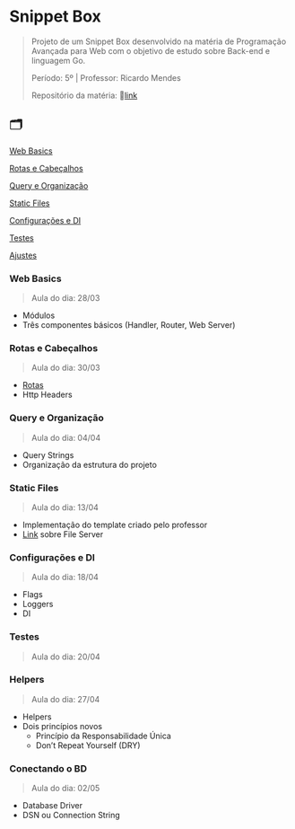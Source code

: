 # Snippet Box

> Projeto de um Snippet Box desenvolvido na matéria de Programação Avançada para Web com o objetivo de estudo sobre Back-end e linguagem Go.
>
> Período: 5º | Professor: Ricardo Mendes 
> 
> Repositório da matéria: 🔗[link](https://github.com/rmcs87/cc5m_2022_1)


## 🗂️ 

[Web Basics](#web-basics)

[Rotas e Cabeçalhos](#rotas-e-cabeçalhos)

[Query e Organização](#query-e-organização)

[Static Files](#static-files)

[Configurações e DI](#configurações-e-di)

[Testes](#testes)

[Ajustes](#ajustes)

### Web Basics
> Aula do dia: 28/03

+ Módulos 
+ Três componentes básicos (Handler, Router, Web Server)

### Rotas e Cabeçalhos
> Aula do dia: 30/03

+ [Rotas](https://github.com/rmftelier/projeto-web/blob/main/T%C3%B3picos/Rotas.md)
+ Http Headers

### Query e Organização 
> Aula do dia: 04/04 

+ Query Strings 
+ Organização da estrutura do projeto

### Static Files 
> Aula do dia: 13/04

+ Implementação do template criado pelo professor 
+ [Link](https://medium.com/rungo/beginners-guide-to-serving-files-using-http-servers-in-go-4e542e628eac) sobre File Server

### Configurações e DI
> Aula do dia: 18/04 

+ Flags
+ Loggers
+ DI

### Testes 
> Aula do dia: 20/04 

### Helpers
> Aula do dia: 27/04

+ Helpers
+ Dois princípios novos
  +  Princípio da 
Responsabilidade Única
  + Don’t Repeat Yourself (DRY)

### Conectando o BD
> Aula do dia: 02/05

+ Database Driver
+ DSN ou Connection String